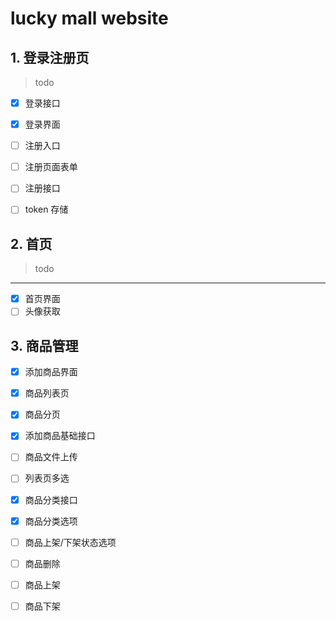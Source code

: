 # lucky mall website

## 1. 登录注册页
> todo
- [x] 登录接口
- [x] 登录界面
- [ ] 注册入口
- [ ] 注册页面表单

- [ ] 注册接口
- [ ] token 存储

## 2. 首页
> todo
--- 
- [x] 首页界面
- [ ] 头像获取
 
## 3. 商品管理
- [x] 添加商品界面
- [x] 商品列表页
- [x] 商品分页
- [x] 添加商品基础接口
- [ ] 商品文件上传
- [ ] 列表页多选
- [x] 商品分类接口
- [x] 商品分类选项
- [ ] 商品上架/下架状态选项
- [ ] 商品删除
- [ ] 商品上架
- [ ] 商品下架

  

